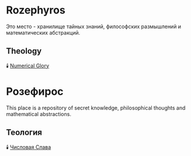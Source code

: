 # Rozephyros
Это место - хранилище тайных знаний, философских размышлений и математических абстракций.
## Theology
🕯️ [Numerical Glory](numericalglory.md)

# Розефирос
This place is a repository of secret knowledge, philosophical thoughts and mathematical abstractions.
## Теология
🕯️ [Числовая Слава](numericalglory.md)
